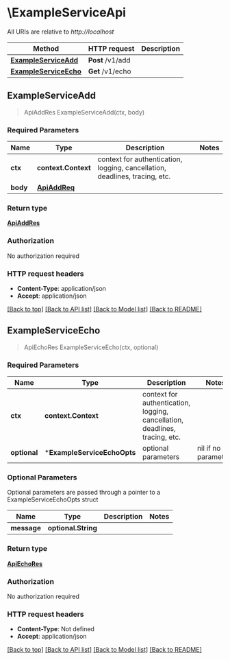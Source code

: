 # \ExampleServiceApi

All URIs are relative to *http://localhost*

Method | HTTP request | Description
------------- | ------------- | -------------
[**ExampleServiceAdd**](ExampleServiceApi.md#ExampleServiceAdd) | **Post** /v1/add | 
[**ExampleServiceEcho**](ExampleServiceApi.md#ExampleServiceEcho) | **Get** /v1/echo | 



## ExampleServiceAdd

> ApiAddRes ExampleServiceAdd(ctx, body)



### Required Parameters


Name | Type | Description  | Notes
------------- | ------------- | ------------- | -------------
**ctx** | **context.Context** | context for authentication, logging, cancellation, deadlines, tracing, etc.
**body** | [**ApiAddReq**](ApiAddReq.md)|  | 

### Return type

[**ApiAddRes**](apiAddRes.md)

### Authorization

No authorization required

### HTTP request headers

- **Content-Type**: application/json
- **Accept**: application/json

[[Back to top]](#) [[Back to API list]](../README.md#documentation-for-api-endpoints)
[[Back to Model list]](../README.md#documentation-for-models)
[[Back to README]](../README.md)


## ExampleServiceEcho

> ApiEchoRes ExampleServiceEcho(ctx, optional)



### Required Parameters


Name | Type | Description  | Notes
------------- | ------------- | ------------- | -------------
**ctx** | **context.Context** | context for authentication, logging, cancellation, deadlines, tracing, etc.
 **optional** | ***ExampleServiceEchoOpts** | optional parameters | nil if no parameters

### Optional Parameters

Optional parameters are passed through a pointer to a ExampleServiceEchoOpts struct


Name | Type | Description  | Notes
------------- | ------------- | ------------- | -------------
 **message** | **optional.String**|  | 

### Return type

[**ApiEchoRes**](apiEchoRes.md)

### Authorization

No authorization required

### HTTP request headers

- **Content-Type**: Not defined
- **Accept**: application/json

[[Back to top]](#) [[Back to API list]](../README.md#documentation-for-api-endpoints)
[[Back to Model list]](../README.md#documentation-for-models)
[[Back to README]](../README.md)

